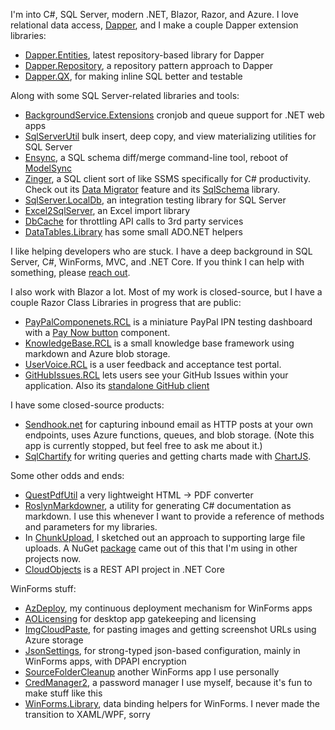 I'm into C#, SQL Server, modern .NET, Blazor, Razor, and Azure. I love relational data access, [Dapper](https://github.com/StackExchange/Dapper), and I make a couple Dapper extension libraries:
- [Dapper.Entities](https://github.com/adamfoneil/Dapper.Entities), latest repository-based library for Dapper
- [Dapper.Repository](https://github.com/adamfoneil/Dapper.Repository), a repository pattern approach to Dapper
- [Dapper.QX](https://github.com/adamfoneil/Dapper.QX), for making inline SQL better and testable

Along with some SQL Server-related libraries and tools:
- [BackgroundService.Extensions](https://github.com/adamfoneil/BackgroundService.Extensions) cronjob and queue support for .NET web apps
- [SqlServerUtil](https://github.com/adamfoneil/SqlServerUtil) bulk insert, deep copy, and view materializing utilities for SQL Server
- [Ensync](https://github.com/adamfoneil/Ensync), a SQL schema diff/merge command-line tool, reboot of [ModelSync](https://github.com/adamfoneil/ModelSync)
- [Zinger](https://github.com/adamfoneil/Postulate.Zinger), a SQL client sort of like SSMS specifically for C# productivity. Check out its [Data Migrator](https://github.com/adamfoneil/Postulate.Zinger/wiki/Data-Migrator) feature and its [SqlSchema](https://github.com/adamfoneil/SqlSchema) library.
- [SqlServer.LocalDb](https://github.com/adamfoneil/SqlServer.LocalDb), an integration testing library for SQL Server 
- [Excel2SqlServer](https://github.com/adamfoneil/Excel2SqlServer.Library), an Excel import library
- [DbCache](https://github.com/adamfoneil/DbCache) for throttling API calls to 3rd party services
- [DataTables.Library](https://github.com/adamfoneil/DataTables.Library) has some small ADO.NET helpers

I like helping developers who are stuck. I have a deep background in SQL Server, C#, WinForms, MVC, and .NET Core. If you think I can help with something, please [reach out](mailto:adamosoftware@gmail.com).

I also work with Blazor a lot. Most of my work is closed-source, but I have a couple Razor Class Libraries in progress that are public:
- [PayPalComponenets.RCL](https://github.com/adamfoneil/PayPalComponents.RCL) is a miniature PayPal IPN testing dashboard with a [Pay Now button](https://github.com/adamfoneil/PayPalComponents.RCL/blob/master/PayPalComponents.RCL/Components/PayNowButton.razor) component.
- [KnowledgeBase.RCL](https://github.com/adamfoneil/KnowledgeBase.RCL) is a small knowledge base framework using markdown and Azure blob storage.
- [UserVoice.RCL](https://github.com/adamfoneil/UserVoice.RCL) is a user feedback and acceptance test portal.
- [GitHubIssues.RCL](https://github.com/adamfoneil/GitHubIssues.RCL) lets users see your GitHub Issues within your application. Also its [standalone GitHub client](https://github.com/adamfoneil/GitHubIssues.RCL/tree/master/GitHubApiClient)

I have some closed-source products:
- [Sendhook.net](https://sendhookapp.azurewebsites.net/) for capturing inbound email as HTTP posts at your own endpoints, uses Azure functions, queues, and blob storage. (Note this app is currently stopped, but feel free to ask me about it.)
- [SqlChartify](https://sqlchartify.azurewebsites.net/) for writing queries and getting charts made with [ChartJS](https://www.chartjs.org/).

Some other odds and ends:
- [QuestPdfUtil](https://github.com/adamfoneil/QuestPdfUtil) a very lightweight HTML -> PDF converter
- [RoslynMarkdowner](https://github.com/adamfoneil/RoslynMarkdowner), a utility for generating C# documentation as markdown. I use this whenever I want to provide a reference of methods and parameters for my libraries.
- In [ChunkUpload](https://github.com/adamfoneil/ChunkUpload), I sketched out an approach to supporting large file uploads. A NuGet [package](https://www.nuget.org/packages/AO.AzureUploader) came out of this that I'm using in other projects now.
- [CloudObjects](https://github.com/adamfoneil/CloudObjects) is a REST API project in .NET Core

WinForms stuff:
- [AzDeploy](https://github.com/adamfoneil/AzDeploy), my continuous deployment mechanism for WinForms apps
- [AOLicensing](https://github.com/adamfoneil/AOLicensing) for desktop app gatekeeping and licensing
- [ImgCloudPaste](https://github.com/adamfoneil/ImgCloudPaste), for pasting images and getting screenshot URLs using Azure storage
- [JsonSettings](https://github.com/adamfoneil/JsonSettings), for strong-typed json-based configuration, mainly in WinForms apps, with DPAPI encryption
- [SourceFolderCleanup](https://github.com/adamfoneil/SourceFolderCleanup) another WinForms app I use personally
- [CredManager2](https://github.com/adamfoneil/CredManager2), a password manager I use myself, because it's fun to make stuff like this
- [WinForms.Library](https://github.com/adamfoneil/WinForms.Library), data binding helpers for WinForms. I never made the transition to XAML/WPF, sorry
